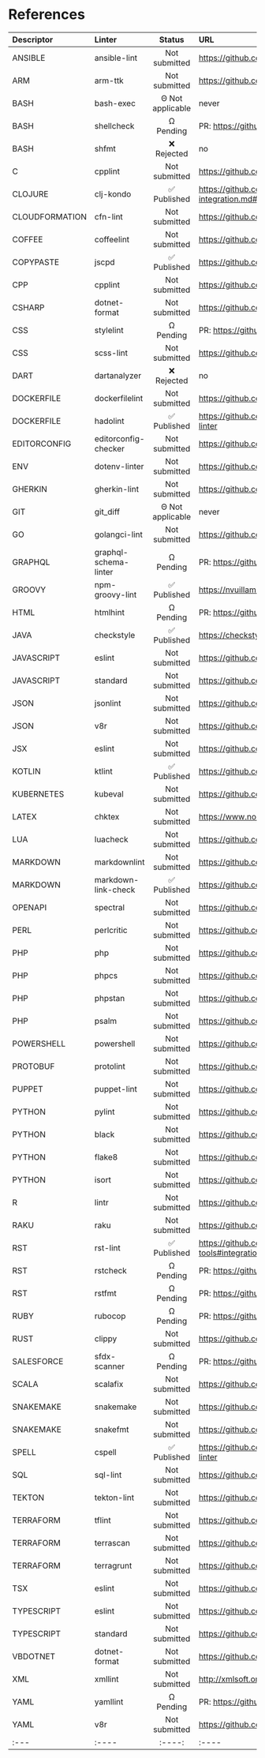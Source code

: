 <!-- markdownlint-disable -->

# References

| Descriptor     | Linter                | Status           | URL                                                                                                          |
| :--- | :---- | :----: | :---- |
| ANSIBLE        | ansible-lint          | Not submitted    | https://github.com/ansible/ansible-lint                                                                      |
| ARM            | arm-ttk               | Not submitted    | https://github.com/Azure/arm-ttk                                                                             |
| BASH           | bash-exec             | Θ Not applicable | never                                                                                                        |
| BASH           | shellcheck            | Ω Pending        | PR: https://github.com/koalaman/shellcheck/pull/2076                                                         |
| BASH           | shfmt                 | ❌ Rejected      | no                                                                                                           |
| C              | cpplint               | Not submitted    | https://github.com/cpplint/cpplint                                                                           |
| CLOJURE        | clj-kondo             | ✅ Published     | https://github.com/borkdude/clj-kondo/blob/master/doc/ci-integration.md#github                               |
| CLOUDFORMATION | cfn-lint              | Not submitted    | https://github.com/martysweet/cfn-lint                                                                       |
| COFFEE         | coffeelint            | Not submitted    | https://github.com/clutchski/coffeelint                                                                      |
| COPYPASTE      | jscpd                 | ✅ Published     | https://github.com/kucherenko/jscpd#who-uses-jscpd                                                           |
| CPP            | cpplint               | Not submitted    | https://github.com/cpplint/cpplint                                                                           |
| CSHARP         | dotnet-format         | Not submitted    | https://github.com/dotnet/format                                                                             |
| CSS            | stylelint             | Ω Pending        | PR: https://github.com/stylelint/stylelint/pull/5088                                                         |
| CSS            | scss-lint             | Not submitted    | https://github.com/sds/scss-lint                                                                             |
| DART           | dartanalyzer          | ❌ Rejected      | no                                                                                                           |
| DOCKERFILE     | dockerfilelint        | Not submitted    | https://github.com/replicatedhq/dockerfilelint                                                               |
| DOCKERFILE     | hadolint              | ✅ Published     | https://github.com/hadolint/hadolint/blob/master/docs/INTEGRATION.md#mega-linter                             |
| EDITORCONFIG   | editorconfig-checker  | Not submitted    | https://github.com/editorconfig-checker/editorconfig-checker                                                 |
| ENV            | dotenv-linter         | Not submitted    | https://github.com/dotenv-linter/dotenv-linter                                                               |
| GHERKIN        | gherkin-lint          | Not submitted    | https://github.com/vsiakka/gherkin-lint                                                                      |
| GIT            | git_diff              | Θ Not applicable | never                                                                                                        |
| GO             | golangci-lint         | Not submitted    | https://github.com/golangci/golangci-lint                                                                    |
| GRAPHQL        | graphql-schema-linter | Ω Pending        | PR: https://github.com/cjoudrey/graphql-schema-linter/pull/272                                               |
| GROOVY         | npm-groovy-lint       | ✅ Published     | https://nvuillam.github.io/npm-groovy-lint/#mega-linter                                                      |
| HTML           | htmlhint              | Ω Pending        | PR: https://github.com/htmlhint/HTMLHint/pull/579/files                                                      |
| JAVA           | checkstyle            | ✅ Published     | https://checkstyle.sourceforge.io/index.html#Related_Tools_Active_Tools                                      |
| JAVASCRIPT     | eslint                | Not submitted    | https://github.com/eslint/eslint                                                                             |
| JAVASCRIPT     | standard              | Not submitted    | https://github.com/standard/standard                                                                         |
| JSON           | jsonlint              | Not submitted    | https://github.com/zaach/jsonlint                                                                            |
| JSON           | v8r                   | Not submitted    | https://github.com/chris48s/v8r                                                                              |
| JSX            | eslint                | Not submitted    | https://github.com/yannickcr/eslint-plugin-react                                                             |
| KOTLIN         | ktlint                | ✅ Published     | https://github.com/pinterest/ktlint#-with-continuous-integration                                             |
| KUBERNETES     | kubeval               | Not submitted    | https://github.com/instrumenta/kubeval                                                                       |
| LATEX          | chktex                | Not submitted    | https://www.nongnu.org/chktex                                                                                |
| LUA            | luacheck              | Not submitted    | https://github.com/luarocks/luacheck                                                                         |
| MARKDOWN       | markdownlint          | Not submitted    | https://github.com/DavidAnson/markdownlint                                                                   |
| MARKDOWN       | markdown-link-check   | ✅ Published     | https://github.com/tcort/markdown-link-check#run-in-other-tools                                              |
| OPENAPI        | spectral              | Not submitted    | https://github.com/stoplightio/spectral                                                                      |
| PERL           | perlcritic            | Not submitted    | https://github.com/Perl-Critic/Perl-Critic                                                                   |
| PHP            | php                   | Not submitted    | https://github.com/php/php-src                                                                               |
| PHP            | phpcs                 | Not submitted    | https://github.com/squizlabs/PHP_CodeSniffer                                                                 |
| PHP            | phpstan               | Not submitted    | https://github.com/phpstan/phpstan                                                                           |
| PHP            | psalm                 | Not submitted    | https://github.com/vimeo/psalm                                                                               |
| POWERSHELL     | powershell            | Not submitted    | https://github.com/PowerShell/PSScriptAnalyzer                                                               |
| PROTOBUF       | protolint             | Not submitted    | https://github.com/yoheimuta/protolint                                                                       |
| PUPPET         | puppet-lint           | Not submitted    | https://github.com/rodjek/puppet-lint                                                                        |
| PYTHON         | pylint                | Not submitted    | https://github.com/PyCQA/pylint                                                                              |
| PYTHON         | black                 | Not submitted    | https://github.com/psf/black                                                                                 |
| PYTHON         | flake8                | Not submitted    | https://github.com/PyCQA/flake8                                                                              |
| PYTHON         | isort                 | Not submitted    | https://github.com/PyCQA/isort                                                                               |
| R              | lintr                 | Not submitted    | https://github.com/jimhester/lintr                                                                           |
| RAKU           | raku                  | Not submitted    | https://github.com/rakudo/rakudo                                                                             |
| RST            | rst-lint              | ✅ Published     | https://github.com/twolfson/restructuredtext-lint/wiki/Integration-in-other-tools#integration-in-other-tools |
| RST            | rstcheck              | Ω Pending        | PR: https://github.com/myint/rstcheck/pull/73                                                                |
| RST            | rstfmt                | Ω Pending        | PR: https://github.com/dzhu/rstfmt/pull/1                                                                    |
| RUBY           | rubocop               | Ω Pending        | PR: https://github.com/rubocop-hq/rubocop/pull/9256                                                          |
| RUST           | clippy                | Not submitted    | https://github.com/rust-lang/rust-clippy                                                                     |
| SALESFORCE     | sfdx-scanner          | Ω Pending        | PR: https://github.com/forcedotcom/sfdx-scanner/pull/307                                                     |
| SCALA          | scalafix              | Not submitted    | https://github.com/scalacenter/scalafix                                                                      |
| SNAKEMAKE      | snakemake             | Not submitted    | https://github.com/snakemake/snakemake                                                                       |
| SNAKEMAKE      | snakefmt              | Not submitted    | https://github.com/snakemake/snakefmt                                                                        |
| SPELL          | cspell                | ✅ Published     | https://github.com/streetsidesoftware/cspell/tree/master/packages/cspell#mega-linter                         |
| SQL            | sql-lint              | Not submitted    | https://github.com/joereynolds/sql-lint                                                                      |
| TEKTON         | tekton-lint           | Not submitted    | https://github.com/IBM/tekton-lint                                                                           |
| TERRAFORM      | tflint                | Not submitted    | https://github.com/terraform-linters/tflint                                                                  |
| TERRAFORM      | terrascan             | Not submitted    | https://github.com/accurics/terrascan                                                                        |
| TERRAFORM      | terragrunt            | Not submitted    | https://github.com/gruntwork-io/terragrunt                                                                   |
| TSX            | eslint                | Not submitted    | https://github.com/yannickcr/eslint-plugin-react                                                             |
| TYPESCRIPT     | eslint                | Not submitted    | https://github.com/eslint/eslint                                                                             |
| TYPESCRIPT     | standard              | Not submitted    | https://github.com/standard/standard                                                                         |
| VBDOTNET       | dotnet-format         | Not submitted    | https://github.com/dotnet/format                                                                             |
| XML            | xmllint               | Not submitted    | http://xmlsoft.org/xmllint.html                                                                              |
| YAML           | yamllint              | Ω Pending        | PR: https://github.com/adrienverge/yamllint/pull/349                                                         |
| YAML           | v8r                   | Not submitted    | https://github.com/chris48s/v8r                                                                              |
| :--- | :---- | :----: | :---- |
